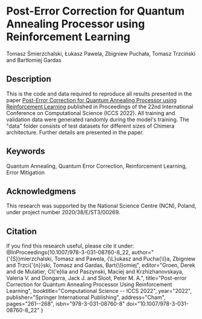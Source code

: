 # Post-Error Correction for Quantum Annealing Processor using Reinforcement Learning
Tomasz Śmierzchalski, Łukasz Pawela, Zbigniew Puchała, Tomasz Trzciński and Bartłomiej Gardas

## Description
This is the code and data required to reproduce all results presented in the paper [Post-Error Correction for Quantum Annealing Processor using Reinforcement Learning](https://www.iccs-meeting.org/archive/iccs2022/papers/133530246.pdf) published in Proceedings of the 22nd International Conference on Computational Science (ICCS 2022). 
All training and validation data were generated randomly during the model's training. The "data" folder consists of test datasets for different sizes of Chimera architecture. Further details are presented in the paper.

## Keywords
Quantum Annealing, Quantum Error Correction, Reinforcement Learning, Error Mitigation

## Acknowledgmens
This research was supported by the National Science Centre (NCN), Poland, under project number 2020/38/E/ST3/00269.

## Citation
If you find this research useful, please cite it under:
@InProceedings{10.1007/978-3-031-08760-8_22,
 author="{\'{S}}mierzchalski, Tomasz
 and Pawela, {\L}ukasz
 and Pucha{\l}a, Zbigniew
 and Trzci{\'{n}}ski, Tomasz
 and Gardas, Bart{\l}omiej",
 editor="Groen, Derek
 and de Mulatier, Cl{\'e}lia
 and Paszynski, Maciej
 and Krzhizhanovskaya, Valeria V.
 and Dongarra, Jack J.
 and Sloot, Peter M. A.",
 title="Post-error Correction for Quantum Annealing Processor Using Reinforcement Learning",
 booktitle="Computational Science -- ICCS 2022",
 year="2022",
 publisher="Springer International Publishing",
 address="Cham",
 pages="261--268",
 isbn="978-3-031-08760-8"
 doi="10.1007/978-3-031-08760-8_22"
}

